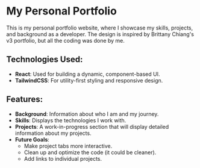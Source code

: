 # My Personal Portfolio

This is my personal portfolio website, where I showcase my skills, projects, and background as a developer. The design is inspired by Brittany Chiang's v3 portfolio, but all the coding was done by me.

## Technologies Used:

- **React**: Used for building a dynamic, component-based UI.
- **TailwindCSS**: For utility-first styling and responsive design.

## Features:

- **Background**: Information about who I am and my journey.
- **Skills**: Displays the technologies I work with.
- **Projects**: A work-in-progress section that will display detailed information about my projects.
- **Future Goals**:
  - Make project tabs more interactive.
  - Clean up and optimize the code (it could be cleaner).
  - Add links to individual projects.
